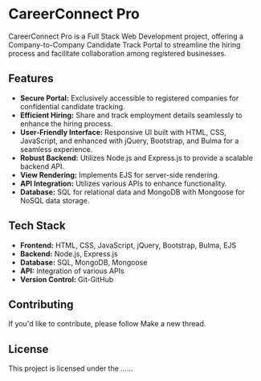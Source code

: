 # CareerConnect Pro

CareerConnect Pro is a Full Stack Web Development project, offering a Company-to-Company Candidate Track Portal to streamline the hiring process and facilitate collaboration among registered businesses.

## Features

- **Secure Portal:** Exclusively accessible to registered companies for confidential candidate tracking.
- **Efficient Hiring:** Share and track employment details seamlessly to enhance the hiring process.
- **User-Friendly Interface:** Responsive UI built with HTML, CSS, JavaScript, and enhanced with jQuery, Bootstrap, and Bulma for a seamless experience.
- **Robust Backend:** Utilizes Node.js and Express.js to provide a scalable backend API.
- **View Rendering:** Implements EJS for server-side rendering.
- **API Integration:** Utilizes various APIs to enhance functionality.
- **Database:** SQL for relational data and MongoDB with Mongoose for NoSQL data storage.

## Tech Stack

- **Frontend:** HTML, CSS, JavaScript, jQuery, Bootstrap, Bulma, EJS
- **Backend:** Node.js, Express.js
- **Database:** SQL, MongoDB, Mongoose
- **API:** Integration of various APIs
- **Version Control:** Git-GitHub

## Contributing

If you'd like to contribute, please follow Make a new thread.

## License

This project is licensed under the ......
